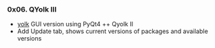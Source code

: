 ### 0x06. QYolk III

+ [yolk](https://pypi.python.org/pypi/yolk3k) GUI version using PyQt4
++ Qyolk II
+ Add Update tab, shows current versions of packages and available versions